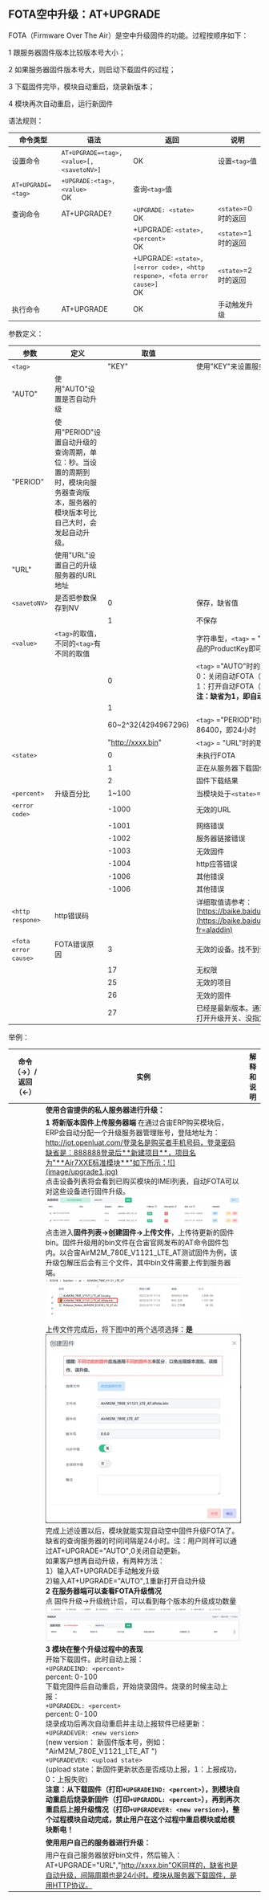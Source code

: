 ## FOTA空中升级：AT+UPGRADE

FOTA（Firmware Over The Air）是空中升级固件的功能。过程按顺序如下：

1 跟服务器固件版本比较版本号大小；

2 如果服务器固件版本号大，则启动下载固件的过程；

3 下载固件完毕，模块自动重启，烧录新版本；

4 模块再次自动重启，运行新固件

 

语法规则：

| 命令类型           | 语法                                    | 返回                                                         | 说明                |
| ------------------ | --------------------------------------- | ------------------------------------------------------------ | ------------------- |
| 设置命令           | `AT+UPGRADE=<tag>,<value>[,<savetoNV>]` | OK                                                           | 设置`<tag>`值       |
| `AT+UPGRADE=<tag>` | `+UPGRADE:<tag>,<value>`<br> OK         | 查询`<tag>`值                                                |                     |
| 查询命令           | AT+UPGRADE?                             | `+UPGRADE: <state>` <br>OK                                   | `<state>`=0时的返回 |
|                    |                                         | +UPGRADE: `<state>,<percent>`<br> OK                         | `<state>`=1时的返回 |
|                    |                                         | +UPGRADE: `<state>, [<error code>, <http respone>, <fota error cause>]` <br>OK | `<state>`=2时的返回 |
| 执行命令           | AT+UPGRADE                              | OK                                                           | 手动触发升级        |

 

参数定义：

| 参数                 | 定义                                                         | 取值                | 对取值的说明                                                 |
| -------------------- | ------------------------------------------------------------ | ------------------- | ------------------------------------------------------------ |
| `<tag>`              |                                                              | "KEY"               | 使用"KEY"来设置服务器的ProductKEY                            |
| "AUTO"               | 使用"AUTO"设置是否自动升级                                   |                     |                                                              |
| "PERIOD"             | 使用"PERIOD"设置自动升级的查询周期，单位：秒。当设置的周期到时，模块向服务器查询版本，服务器的模块版本号比自己大时，会发起自动升级。 |                     |                                                              |
| "URL"                | 使用"URL"设置自己的升级服务器的URL地址                       |                     |                                                              |
| `<savetoNV>`         | 是否把参数保存到NV                                           | 0                   | 保存，缺省值                                                 |
|                      |                                                              | 1                   | 不保存                                                       |
| `<value>`            | `<tag>`的取值，不同的`<tag>`有不同的取值                     |                     | 字符串型，`<tag>` = "KEY"时，设定此值为合宙iot服务器某个产品的ProductKey即可在此产品下进行OTA升级 |
|                      |                                                              | 0                   | `<tag>` ="AUTO"时的取值，整数型。<br>0：关闭自动FOTA（模块不再和服务器通讯）<br>1：打开自动FOTA（模块定期向服务器查询）<br>**注：缺省为1，即自动升级为打开！** |
|                      |                                                              | 1                   |                                                              |
|                      |                                                              | 60~2^32(4294967296) | `<tag>` ="PERIOD"时的取值，整数型，单位为秒。缺省值为86400，即24小时 |
|                      |                                                              | "http://xxxx.bin"   | `<tag>` = "URL"时的取值，字符串型                            |
| `<state>`            |                                                              | 0                   | 未执行FOTA                                                   |
|                      |                                                              | 1                   | 正在从服务器下载固件                                         |
|                      |                                                              | 2                   | 固件下载结果                                                 |
| `<percent>`          | 升级百分比                                                   | 1~100               | 当模块处于`<state>`=1的状态时，下载固件的百分比              |
| `<error code>`       |                                                              | -1000               | 无效的URL                                                    |
|                      |                                                              | -1001               | 网络错误                                                     |
|                      |                                                              | -1002               | 服务器链接错误                                               |
|                      |                                                              | -1003               | 无效固件                                                     |
|                      |                                                              | -1004               | http应答错误                                                 |
|                      |                                                              | -1006               | 其他错误                                                     |
|                      |                                                              | -1006               | 其他错误                                                     |
| `<http respone>`     | http错误码                                                   |                     | 详细取值请参考：[https://baike.baidu.com/item/HTTP%E7%8A%B6%E6%8](https://baike.baidu.com/item/HTTP状态码/5053660?fr=aladdin) |
| `<fota error cause>` | FOTA错误原因                                                 | 3                   | 无效的设备。找不到设备                                       |
|                      |                                                              | 17                  | 无权限                                                       |
|                      |                                                              | 25                  | 无效的项目                                                   |
|                      |                                                              | 26                  | 无效的固件                                                   |
|                      |                                                              | 27                  | 已经是最新版本。通过了前面的检查，但版本号已是最新，或没打开升级开关、没指定imei等 |

 

举例：

| 命令（→）/返回（←） | 实例                                                         | 解释和说明 |
| ------------------- | ------------------------------------------------------------ | ---------- |
|                     | **使用合宙提供的私人服务器进行升级：**                       |            |
|                     | **1** **将新版本固件上传服务器端** 在通过合宙ERP购买模块后，ERP会自动分配一个升级服务器管理账号，登陆地址为：http://iot.openluat.com/登录名是购买者手机号码，登录密码缺省是：888888登录后**新建项目**，项目名为"**Air7XXE标准模块**"如下所示：![](image/upgrade1.jpg)<br> 点击设备列表将会看到已购买模块的IMEI列表，自动FOTA可以对这些设备进行固件升级。<br>![](image/upgrade2.jpg) <br>点击进入**固件列表->创建固件->上传文件**，上传待更新的固件bin。固件升级用的bin文件在合宙官网发布的AT命令固件包内。以合宙AirM2M_780E_V1121_LTE_AT测试固件为例，该升级包解压后会有三个文件，其中bin文件需要上传到服务器端。![](image/upgrade3.jpg) <br>上传文件完成后，将下图中的两个选项选择：**是**<br>![](image/upgrade4.jpg) <br>完成上述设置以后，模块就能实现自动空中固件升级FOTA了。缺省的查询服务器的时间间隔是24小时。注：用户同样可以通过AT+UPGRADE="AUTO",0关闭自动更新。<br>如果客户想再自动升级，有两种方法：<br>1）输入AT+UPGRADE手动触发升级<br>2)输入AT+UPGRADE="AUTO",1重新打开自动升级<br> **2 在服务器端可以查看FOTA升级情况** <br>点 固件升级->升级统计后，可以看到每个版本的升级成功数量 ![](image/upgrade5.jpg) <br>**3 模块在整个升级过程中的表现** <br>开始下载固件。此时自动上报：<br>`+UPGRADEIND: <percent>`<br>percent: 0-100<br>下载完固件后自动重启，开始烧录固件。烧录的时候主动上报：<br>`+UPGRADEDL: <percent>`<br>percent: 0-100<br>烧录成功后再次自动重启并主动上报软件已经更新：<br>`+UPGRADEVER: <new version>`<br>(new version： 新固件版本号，例如： "AirM2M_780E_V1121_LTE_AT ")<br>`+UPGRADEVER: <upload state>`<br>(upload state：新固件更新状态是否成功上报，1：上报成功，0：上报失败)<br>**注意：从下载固件（打印`+UPGRADEIND: <percent>`），到模块自动重启后烧录新固件（打印`+UPGRADDL: <percent>`），再到再次重启后上报升级情况（打印`+UPGRADEVER: <new version>`)，整个过程模块自动完成，禁止用户在这个过程中重启模块或给模块断电！** |            |
|                     | **使用用户自己的服务器进行升级：**                           |            |
|                     | 用户在自己服务器放好bin文件，然后输入：AT+UPGRADE="URL","http://xxxx.bin"OK同样的，缺省也是自动升级，间隔周期也是24小时。模块从服务器下载固件，是用HTTP协议。 |            |
